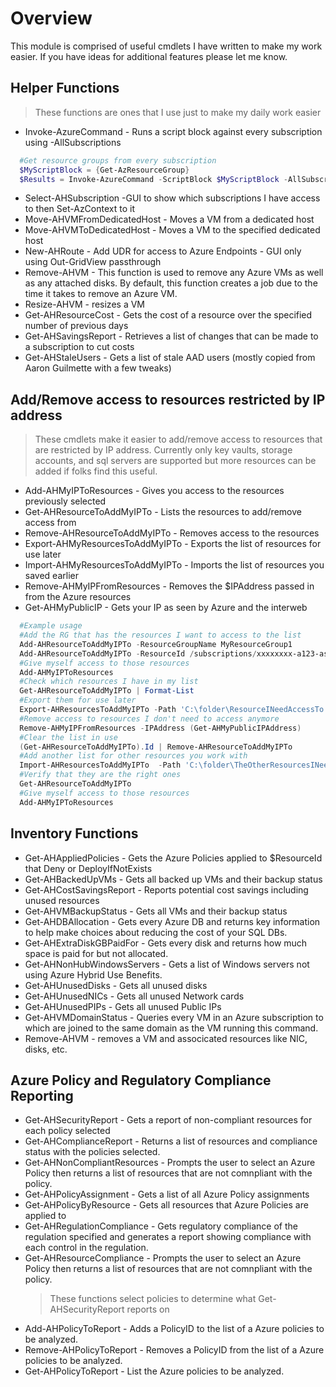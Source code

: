 # Overview

This module is comprised of useful cmdlets I have written to make my work easier. If you have ideas for additional features please let me know.

## Helper Functions

> These functions are ones that I use just to make my daily work easier

- Invoke-AzureCommand - Runs a script block against every subscription using -AllSubscriptions

```PowerShell
  #Get resource groups from every subscription
  $MyScriptBlock = {Get-AzResourceGroup}
  $Results = Invoke-AzureCommand -ScriptBlock $MyScriptBlock -AllSubscriptions
```

- Select-AHSubscription -GUI to show which subscriptions I have access to then Set-AzContext to it
- Move-AHVMFromDedicatedHost - Moves a VM from a dedicated host
- Move-AHVMToDedicatedHost - Moves a VM to the specified dedicated host
- New-AHRoute - Add UDR for access to Azure Endpoints - GUI only using Out-GridView passthrough
- Remove-AHVM - This function is used to remove any Azure VMs as well as any attached disks. By default, this function creates a job due to the time it takes to remove an Azure VM.
- Resize-AHVM - resizes a VM
- Get-AHResourceCost - Gets the cost of a resource over the specified number of previous days
- Get-AHSavingsReport - Retrieves a list of changes that can be made to a subscription to cut costs
- Get-AHStaleUsers - Gets a list of stale AAD users (mostly copied from Aaron Guilmette with a few tweaks)

## Add/Remove access to resources restricted by IP address

> These cmdlets make it easier to add/remove access to resources that are restricted by IP address. Currently only key vaults, storage accounts, and sql servers are supported but more resources can be added if folks find this useful.

- Add-AHMyIPToResources - Gives you access to the resources previously selected
- Get-AHResourceToAddMyIPTo - Lists the resources to add/remove access from
- Remove-AHResourceToAddMyIPTo - Removes access to the resources
- Export-AHMyResourcesToAddMyIPTo - Exports the list of resources for use later
- Import-AHMyResourcesToAddMyIPTo - Imports the list of resources you saved earlier
- Remove-AHMyIPFromResources - Removes the \$IPAddress passed in from the Azure resources
- Get-AHMyPublicIP - Gets your IP as seen by Azure and the interweb

```PowerShell
  #Example usage
  #Add the RG that has the resources I want to access to the list
  Add-AHResourceToAddMyIPTo -ResourceGroupName MyResourceGroup1
  Add-AHResourceToAddMyIPTo -ResourceId /subscriptions/xxxxxxxx-a123-asdf-1234-123456abcdef/resourceGroups/Test1RG/providers/Microsoft.KeyVault/vaults/KV5
  #Give myself access to those resources
  Add-AHMyIPToResources
  #Check which resources I have in my list
  Get-AHResourceToAddMyIPTo | Format-List
  #Export them for use later
  Export-AHResourcesToAddMyIPTo -Path 'C:\folder\ResourceINeedAccessTo.csv'
  #Remove access to resources I don't need to access anymore
  Remove-AHMyIPFromResources -IPAddress (Get-AHMyPublicIPAddress)
  #Clear the list in use
  (Get-AHResourceToAddMyIPTo).Id | Remove-AHResourceToAddMyIPTo
  #Add another list for other resources you work with
  Import-AHResourcesToAddMyIPTo  -Path 'C:\folder\TheOtherResourcesINeedAccessTo.csv'
  #Verify that they are the right ones
  Get-AHResourceToAddMyIPTo
  #Give myself access to those resources
  Add-AHMyIPToResources
```

## Inventory Functions

- Get-AHAppliedPolicies - Gets the Azure Policies applied to \$ResourceId that Deny or DeployIfNotExists
- Get-AHBackedUpVMs - Gets all backed up VMs and their backup status
- Get-AHCostSavingsReport - Reports potential cost savings including unused resources
- Get-AHVMBackupStatus - Gets all VMs and their backup status
- Get-AHDBAllocation - Gets every Azure DB and returns key information to help make choices about reducing the cost of your SQL DBs.
- Get-AHExtraDiskGBPaidFor - Gets every disk and returns how much space is paid for but not allocated.
- Get-AHNonHubWindowsServers - Gets a list of Windows servers not using Azure Hybrid Use Benefits.
- Get-AHUnusedDisks - Gets all unused disks
- Get-AHUnusedNICs - Gets all unused Network cards
- Get-AHUnusedPIPs - Gets all unused Public IPs
- Get-AHVMDomainStatus - Queries every VM in an Azure subscription to which are joined to the same domain as the VM running this command.
- Remove-AHVM - removes a VM and associcated resources like NIC, disks, etc.

## Azure Policy and Regulatory Compliance Reporting

- Get-AHSecurityReport - Gets a report of non-compliant resources for each policy selected
- Get-AHComplianceReport - Returns a list of resources and compliance status with the policies selected.
- Get-AHNonCompliantResources - Prompts the user to select an Azure Policy then returns a list of resources that are not comnpliant with the policy.
- Get-AHPolicyAssignment - Gets a list of all Azure Policy assignments
- Get-AHPolicyByResource - Gets all resources that Azure Policies are applied to
- Get-AHRegulationCompliance - Gets regulatory compliance of the regulation specified and generates a report showing compliance with each control in the regulation.
- Get-AHResourceCompliance - Prompts the user to select an Azure Policy then returns a list of resources that are not comnpliant with the policy.
  > These functions select policies to determine what Get-AHSecurityReport reports on
- Add-AHPolicyToReport - Adds a PolicyID to the list of a Azure policies to be analyzed.
- Remove-AHPolicyToReport - Removes a PolicyID from the list of a Azure policies to be analyzed.
- Get-AHPolicyToReport - List the Azure policies to be analyzed.
